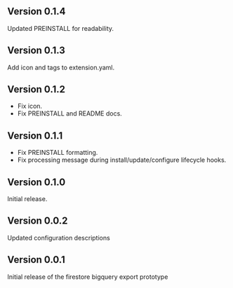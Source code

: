 ## Version 0.1.4

Updated PREINSTALL for readability.

## Version 0.1.3

Add icon and tags to extension.yaml.

## Version 0.1.2

- Fix icon.
- Fix PREINSTALL and README docs.

## Version 0.1.1

- Fix PREINSTALL formatting.
- Fix processing message during install/update/configure lifecycle hooks.

## Version 0.1.0

Initial release.

## Version 0.0.2

Updated configuration descriptions

## Version 0.0.1

Initial release of the firestore bigquery export prototype
